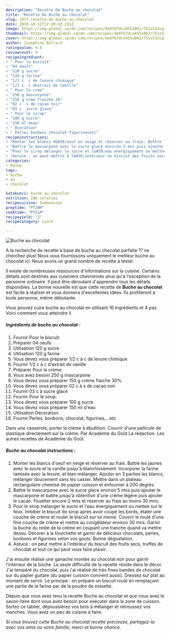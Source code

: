 ```yaml
---
description: "Recette De Buche au chocolat"
title: "Recette De Buche au chocolat"
slug: 2977-recette-de-buche-au-chocolat
date: 2020-10-11T22:20:43.231Z
image: https://img-global.cpcdn.com/recipes/de8fb7dca455a9b2/751x532cq70/buche-au-chocolat-photo-principale-de-la-recette.jpg
thumbnail: https://img-global.cpcdn.com/recipes/de8fb7dca455a9b2/751x532cq70/buche-au-chocolat-photo-principale-de-la-recette.jpg
cover: https://img-global.cpcdn.com/recipes/de8fb7dca455a9b2/751x532cq70/buche-au-chocolat-photo-principale-de-la-recette.jpg
author: Josephine Ballard
ratingvalue: 4.8
reviewcount: 4
recipeingredient:
- " Pour le biscuit"
- "04 oeufs"
- "120 g sucre"
- "120 g farine"
- "1/2 c  c de levure chimique"
- "1/2 c  c dextrait de vanille"
- " Pour la crme"
- "250 g mascarpone"
- "150 g crme fraiche 30"
- "02 c  s de cacao noir"
- "03 c  sucre glace"
- " Pour le sirop"
- "100 g sucre"
- "150 ml deau"
- " Dcoration"
- " Perles bonbons chocolat figurinesetc"
recipeinstructions:
- "Monter les blancs d&#39;oeuf en neige et réserver au frais. Battre les jaunes avec le sucre et la vanille jusqu&#39;à blanchissement. Incorporer la farine tamisée avec la levure, et bien mélanger. Ajouter en 3 parties les blancs, mélanger doucement sans les casser. Mettre dans un plateau réctangulaire chemisé de papier cuisson et enfourner à 200 degrès."
- "Battre le mascarpone avec le sucre glace environ 5 mns puis ajouter le mascarpone et battre jusqu&#39;à obtention d&#39;une crème légère puis ajouter le cacao. Fouetter encore 2 mns et réserver au frais au moins 30 mns."
- "Pour le sirop mélanger le sucre et l&#39;eau énergiquement ou mettee sur le feux. Imbiber le biscuit de sirop après avoir coupé les bords, étaler une couche de crème et rouler le biscuit sur lui meme. Couvrir le roulé d&#39;une fine couche de crème et mettre au congélateur environ 30 mns. Garnir la buche du reste de la crème en coupant une tranche quand va mettre dessu. Décorer à la fourchette et garnir de délicieux chocolats, perles, bonbons et figurines selon vos gouts. Bonne dégustation."
- "Astuce : on peut mettre à l&#39;intérieur du biscuit des fruits secs, truffes de chocolat et tout ce qui peut vous faire plaisir."
categories:
- Resep
tags:
- buche
- au
- chocolat

katakunci: buche au chocolat 
nutrition: 206 calories
recipecuisine: Indonesian
preptime: "PT20M"
cooktime: "PT51M"
recipeyield: "2"
recipecategory: Lunch

---
```



![Buche au chocolat](https://img-global.cpcdn.com/recipes/de8fb7dca455a9b2/751x532cq70/buche-au-chocolat-photo-principale-de-la-recette.jpg)

A la recherche de recette à base de buche au chocolat parfaite ?? ne cherchez plus! Nous vous fournissons uniquement le meilleur buche au chocolat ici. Nous avons un grand nombre de recette à tester.

Il existe de nombreuses ressources d'informations sur la cuisine. Certains détails sont destinés aux cuisiniers chevronnés ainsi qu'à l'exception de la personne ordinaire. Il peut être déroutant d'apprendre tous les détails disponibles. La bonne nouvelle est que cette recette de <strong> Buche au chocolat </strong> est facile à réaliser et vous donnera d'excellentes idées. Ils profiteront à toute personne, même débutante.

<!--inarticleads1-->

Vous pouvez cuire buche au chocolat en utilisant 16 Ingrédients et 4 pas. Voici comment vous atteindre il.

##### Ingrédients de buche au chocolat :

1. Fournir  Pour le biscuit:
1. Préparer 04 oeufs
1. Utilisation 120 g sucre
1. Utilisation 120 g farine
1. Vous devez vous préparer 1/2 c à c de levure chimique
1. Fournir 1/2 c à c d&#39;extrait de vanille
1. Préparer  Pour la crème:
1. Vous avez besoin 250 g mascarpone
1. Vous devez vous préparer 150 g crème fraiche 30%
1. Vous devez vous préparer 02 c à s de cacao noir
1. Fournir 03 c à sucre glace
1. Fournir  Pour le sirop:
1. Vous devez vous préparer 100 g sucre
1. Vous devez vous préparer 150 ml d&#39;eau
1. Utilisation  Décoration:
1. Fournir  Perles, bonbons, chocolat, figurines,...etc


Dans une casserole, porter la crème à ébullition. Couvrir d&#39;une pellicule de plastique directement sur la crème. Par Académie du Goût La rédaction. Les autres recettes de Académie du Goût. 

<!--inarticleads2-->

##### Buche au chocolat instructions :

1. Monter les blancs d&#39;oeuf en neige et réserver au frais. Battre les jaunes avec le sucre et la vanille jusqu&#39;à blanchissement. Incorporer la farine tamisée avec la levure, et bien mélanger. Ajouter en 3 parties les blancs, mélanger doucement sans les casser. Mettre dans un plateau réctangulaire chemisé de papier cuisson et enfourner à 200 degrès.
1. Battre le mascarpone avec le sucre glace environ 5 mns puis ajouter le mascarpone et battre jusqu&#39;à obtention d&#39;une crème légère puis ajouter le cacao. Fouetter encore 2 mns et réserver au frais au moins 30 mns.
1. Pour le sirop mélanger le sucre et l&#39;eau énergiquement ou mettee sur le feux. Imbiber le biscuit de sirop après avoir coupé les bords, étaler une couche de crème et rouler le biscuit sur lui meme. Couvrir le roulé d&#39;une fine couche de crème et mettre au congélateur environ 30 mns. Garnir la buche du reste de la crème en coupant une tranche quand va mettre dessu. Décorer à la fourchette et garnir de délicieux chocolats, perles, bonbons et figurines selon vos gouts. Bonne dégustation.
1. Astuce : on peut mettre à l&#39;intérieur du biscuit des fruits secs, truffes de chocolat et tout ce qui peut vous faire plaisir.


J&#39;ai ensuite réalisé une ganache montée au chocolat noir pour garnir l&#39;intérieur de la bûche. La seule difficulté de la recette réside dans le décor. J&#39;ai tempéré du chocolat, puis j&#39;ai réalisé de très fines bandes de chocolat sur du papier guitare (du papier cuisson convient aussi). Dressez sur plat au moment de servir. Le principe : on prépare un biscuit roulé en remplaçant une partie de la farine par de la poudre de noisette. 

<!--inarticleads1-->

<p>
Depuis que vous avez revu la recette Buche au chocolat et que vous avez le savoir-faire dont vous avez besoin pour exécuter dans la zone de cuisson. Sortez ce tablier, dépoussiérez vos bols à mélanger et retroussez vos manches. Vous avez un peu de cuisine à faire.
</p>

<p>
<i>Si vous trouvez cette Buche au chocolat recette précieuse, partagez-la avec vos amis ou votre famille, merci et bonne chance.</i>
</p>
